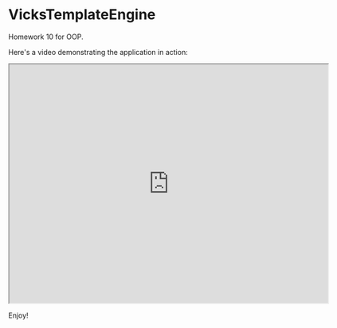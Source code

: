 # VicksTemplateEngine

Homework 10 for OOP.

Here's a video demonstrating the application in action:

<iframe src="https://drive.google.com/file/d/1hcoKx6uD0HsjVUmls9oteZccTYr-vIhj/preview" width="640" height="480"></iframe>

Enjoy!
